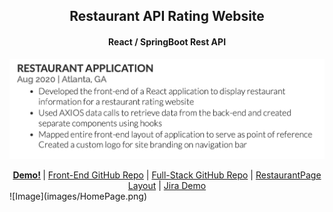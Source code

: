 
<center>
        <h2>Restaurant API Rating Website</h2>
        <h4> React / SpringBoot Rest API</h4>
</center>


<!-- [Link](url) and  -->

![Image](images/restaurant-app-screenshot.png)

<center>
<b><a href="https://www.youtube.com/watch?v=dwS9b3YqnFs">Demo!</a>
</b> | 
<a href="https://github.com/JumpTeamProject/react-frontend">Front-End GitHub Repo</a> | 
<a href="https://github.com/JumpTeamProject">Full-Stack GitHub Repo</a> | 
<a href="https://drive.google.com/file/d/1aq3CEqe1-K2tVDR-njkPdlym_qqCQ_qG/view">RestaurantPage Layout</a> | 
<a href="https://www.youtube.com/watch?v=gzf0hy-3cIM">Jira Demo</a>
</center>
![Image](images/HomePage.png)

